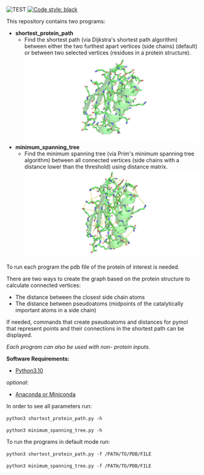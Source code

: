![TEST](https://github.com/ugSUBMARINE/shortest-path/actions/workflows/test.yml/badge.svg)
[![Code style: black](https://img.shields.io/badge/code%20style-black-000000.svg)](https://github.com/psf/black)

This repository contains two programs:
*   **shortest_protein_path** 
    * Find the shortest path (via Dijkstra's shortest path algorithm) between either the two furthest apart vertices (side chains) (default) or between two selected vertices (residues in a protein structure).
        ![alt text](https://github.com/ugSUBMARINE/shortest-path/blob/master/test_data/sp.png?raw=true)
*   **minimum_spanning_tree**
    * Find the minimum spanning tree (via Prim's minimum spanning tree algorithm) between all connected vertices (side chains with a distance lower than the threshold) using distance matrix.
        ![alt text](https://github.com/ugSUBMARINE/shortest-path/blob/master/test_data/mst.png?raw=true)

To run each program the pdb file of the protein of interest is needed.

There are two ways to create the graph based on the protein structure to calculate connected vertices: 
*   The distance between the closest side chain atoms
*   The distance between pseudoatoms (midpoints of the catalytically important atoms in a side chain) 

If needed, commands that create pseudoatoms and distances for pymol that represent points and their connections in the shortest path can be displayed.

*Each program can also be used with non- protein inputs.*

**Software Requirements:**
*  [Python3.10](https://www.python.org/downloads/)

*optional:*
*  [Anaconda or Miniconda](https://docs.anaconda.com/anaconda/install/index.html)

In order to see all parameters run:

`python3 shortest_protein_path.py -h`

`python3 minimum_spanning_tree.py -h`

To run the programs in default mode run:

`python3 shortest_protein_path.py -f /PATH/TO/PDB/FILE`

`python3 minimum_spanning_tree.py -f /PATH/TO/PDB/FILE`
